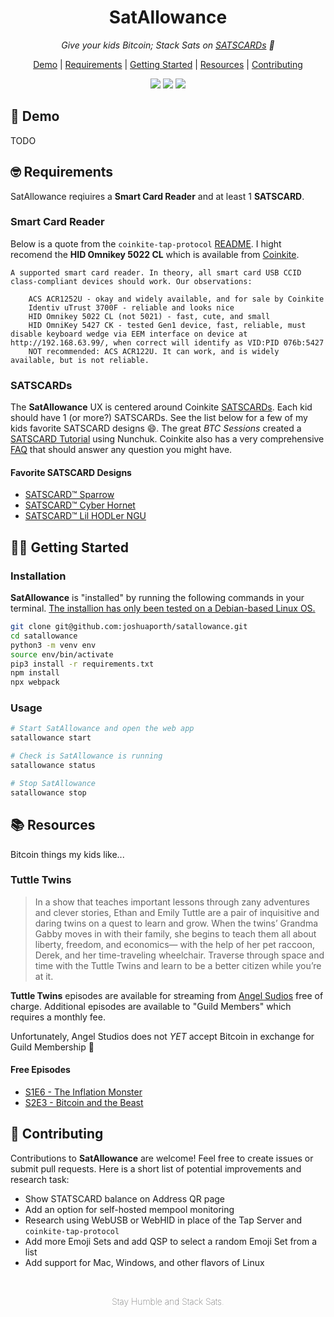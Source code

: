 <h1 align="center">SatAllowance</h1>
<p align="center" style="font-style: italic;">
    Give your kids Bitcoin; Stack Sats on <a href="https://satscard.com/">SATSCARDs</a> 🚀
</p>
<p align="center">
    <a href="#-demo">Demo</a> |  <a href="#-requirements">Requirements</a> | <a href="#-getting-started">Getting Started</a> | <a href="#-resources">Resources</a> | <a href="#-contributing">Contributing</a>
</p>
<div align="center">

![](https://img.shields.io/github/license/joshuaporth/satallowance.svg)
![](https://img.shields.io/github/issues/joshuaporth/satallowance.svg)
![](https://img.shields.io/github/issues-pr/joshuaporth/satallowance.svg)

</div>

## 🎉 Demo
TODO

## 🤓 Requirements
SatAllowance reqiuires a __Smart Card Reader__ and at least 1 __SATSCARD__.

### Smart Card Reader
Below is a quote from the `coinkite-tap-protocol` [README](https://github.com/coinkite/coinkite-tap-proto?tab=readme-ov-file#requirements). I hight recomend the __HID Omnikey 5022 CL__ which is available from [Coinkite](https://store.coinkite.com/store/nfc-read-b).
```
A supported smart card reader. In theory, all smart card USB CCID class-compliant devices should work. Our observations:

    ACS ACR1252U - okay and widely available, and for sale by Coinkite
    Identiv uTrust 3700F - reliable and looks nice
    HID Omnikey 5022 CL (not 5021) - fast, cute, and small
    HID OmniKey 5427 CK - tested Gen1 device, fast, reliable, must disable keyboard wedge via EEM interface on device at http://192.168.63.99/, when correct will identify as VID:PID 076b:5427
    NOT recommended: ACS ACR122U. It can work, and is widely available, but is not reliable.
```

### SATSCARDs
The __SatAllowance__ UX is centered around Coinkite [SATSCARDs](https://satscard.com/). Each kid should have 1 (or more?) SATSCARDs. See the list below for a few of my kids favorite SATSCARD designs 😄. The great _BTC Sessions_ created a [SATSCARD Tutorial](https://www.youtube.com/watch?v=5dc3RSZKGto) using Nunchuk. Coinkite also has a very comprehensive [FAQ](https://satscard.com/faq) that should answer any question you might have.

#### Favorite SATSCARD Designs
- [SATSCARD™ Sparrow](https://store.coinkite.com/store/sc-sparrow)
- [SATSCARD™ Cyber Hornet](https://store.coinkite.com/store/sc-hornet)
- [SATSCARD™ Lil HODLer NGU](https://store.coinkite.com/store/sc-lhodl)



## 🧑‍💻 Getting Started
### Installation
__SatAllowance__ is "installed" by running the following commands in your terminal. <ins>The installion has only been tested on a Debian-based Linux OS.</ins>
```sh
git clone git@github.com:joshuaporth/satallowance.git
cd satallowance
python3 -m venv env
source env/bin/activate
pip3 install -r requirements.txt
npm install
npx webpack
```

### Usage
```sh
# Start SatAllowance and open the web app
satallowance start

# Check is SatAllowance is running
satallowance status

# Stop SatAllowance
satallowance stop
```

## 📚 Resources
Bitcoin things my kids like...  
### Tuttle Twins
> In a show that teaches important lessons through zany adventures and clever stories, Ethan and Emily Tuttle are a pair of inquisitive and daring twins on a quest to learn and grow. When the twins’ Grandma Gabby moves in with their family, she begins to teach them all about liberty, freedom, and economics— with the help of her pet raccoon, Derek, and her time-traveling wheelchair. Traverse through space and time with the Tuttle Twins and learn to be a better citizen while you’re at it.  

__Tuttle Twins__ episodes are available for streaming from [Angel Sudios](https://www.angel.com/watch/tuttle-twins) free of charge. Additional episodes are available to "Guild Members" which requires a monthly fee.

Unfortunately, Angel Studios does not _YET_ accept Bitcoin in exchange for Guild Membership 🧐

 #### Free Episodes
- [S1E6 - The Inflation Monster](https://www.angel.com/watch/tuttle-twins/episode/5daf8a13-4532-4fbf-a89f-e37d544c0ec0/season-1/episode-6/the-inflation-monster)
- [S2E3 - Bitcoin and the Beast](https://www.angel.com/watch/tuttle-twins/episode/de46fca9-d387-47f5-b13f-ff336885518c/season-2/episode-3/bitcoin-and-the-beast)

## 🧡 Contributing
Contributions to __SatAllowance__ are welcome! Feel free to create issues or submit pull requests. Here is a short list of potential improvements and research task:  
- Show STATSCARD balance on Address QR page
- Add an option for self-hosted mempool monitoring
- Research using WebUSB or WebHID in place of the Tap Server and `coinkite-tap-protocol`
- Add more Emoji Sets and add QSP to select a random Emoji Set from a list
- Add support for Mac, Windows, and other flavors of Linux

<br>
<p align="center" style="font-weight: lighter;">
    Stay Humble and Stack Sats.
</p>